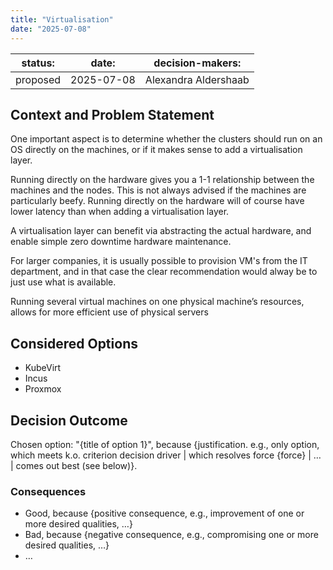 ```yaml
---
title: "Virtualisation"
date: "2025-07-08"
---
```



| status: | date: | decision-makers: |
| --- | --- | --- |
| proposed | 2025-07-08 | Alexandra Aldershaab |


## Context and Problem Statement

One important aspect is to determine whether the clusters should run on an OS directly on the machines, or if it makes sense to add a virtualisation layer.

Running directly on the hardware gives you a 1-1 relationship between the machines and the nodes. This is not always advised if the machines are particularly beefy. Running directly on the hardware will of course have lower latency than when adding a virtualisation layer.

A virtualisation layer can benefit via abstracting the actual hardware, and enable simple zero downtime hardware maintenance.

For larger companies, it is usually possible to provision VM's from the IT department, and in that case the clear recommendation would alway be to just use what is available.

Running several virtual machines on one physical machine’s resources, allows for more efficient use of physical servers

## Considered Options

* KubeVirt
* Incus
* Proxmox

## Decision Outcome

Chosen option: "{title of option 1}", because {justification. e.g., only option, which meets k.o. criterion decision driver | which resolves force {force} | … | comes out best (see below)}.

<!-- This is an optional element. Feel free to remove. -->
### Consequences

* Good, because {positive consequence, e.g., improvement of one or more desired qualities, …}
* Bad, because {negative consequence, e.g., compromising one or more desired qualities, …}
* … <!-- numbers of consequences can vary -->
